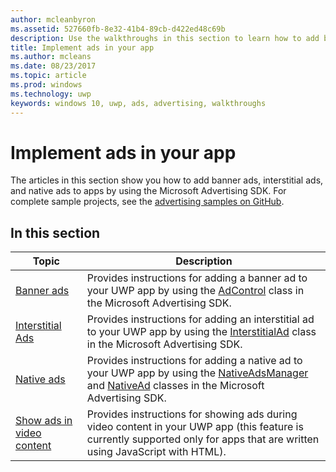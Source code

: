 ```yaml
---
author: mcleanbyron
ms.assetid: 527660fb-8e32-41b4-89cb-d422ed48c69b
description: Use the walkthroughs in this section to learn how to add banner ads, interstitial ads, and native ads to apps by using the Microsoft Advertising SDK.
title: Implement ads in your app
ms.author: mcleans
ms.date: 08/23/2017
ms.topic: article
ms.prod: windows
ms.technology: uwp
keywords: windows 10, uwp, ads, advertising, walkthroughs
---
```


# Implement ads in your app

The articles in this section show you how to add banner ads, interstitial ads, and native ads to apps by using the Microsoft Advertising SDK. For complete sample projects, see the [advertising samples on GitHub](http://aka.ms/githubads).

## In this section

|  Topic    | Description |               
|----------|-------|
| [Banner ads](banner-ads.md)     | Provides instructions for adding a banner ad to your UWP app by using the [AdControl](https://msdn.microsoft.com/library/windows/apps/microsoft.advertising.winrt.ui.adcontrol.aspx) class in the Microsoft Advertising SDK.        |
| [Interstitial Ads](interstitial-ads.md)    | Provides instructions for adding an interstitial ad to your UWP app by using the [InterstitialAd](https://msdn.microsoft.com/library/windows/apps/microsoft.advertising.winrt.ui.interstitialad.aspx) class in the Microsoft Advertising SDK.       |
| [Native ads](native-ads.md)       | Provides instructions for adding a native ad to your UWP app by using the [NativeAdsManager](https://msdn.microsoft.com/library/windows/apps/microsoft.advertising.winrt.ui.nativeadsmanager.aspx) and [NativeAd](https://msdn.microsoft.com/library/windows/apps/microsoft.advertising.winrt.ui.nativead.aspx) classes in the Microsoft Advertising SDK.  |
| [Show ads in video content](add-advertisements-to-video-content.md)     |  Provides instructions for showing ads during video content in your UWP app (this feature is currently supported only for apps that are written using JavaScript with HTML). |



 

 
